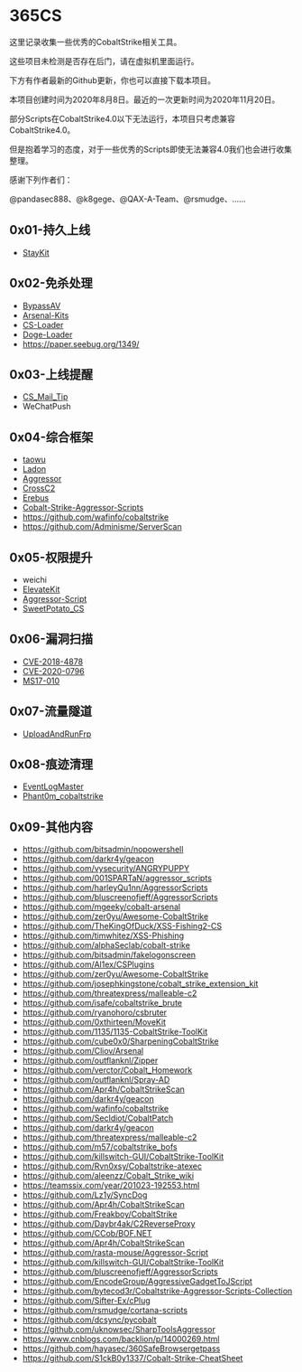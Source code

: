 # 365CS

这里记录收集一些优秀的CobaltStrike相关工具。

这些项目未检测是否存在后门，请在虚拟机里面运行。

下方有作者最新的Github更新，你也可以直接下载本项目。

本项目创建时间为2020年8月8日。最近的一次更新时间为2020年11月20日。

部分Scripts在CobaltStrike4.0以下无法运行，本项目只考虑兼容CobaltStrike4.0。

但是抱着学习的态度，对于一些优秀的Scripts即使无法兼容4.0我们也会进行收集整理。

感谢下列作者们：

@pandasec888、@k8gege、@QAX-A-Team、@rsmudge、......

## 0x01-持久上线

- [StayKit](https://github.com/0xthirteen/StayKit)

## 0x02-免杀处理

- [BypassAV](https://github.com/hack2fun/BypassAV)
- [Arsenal-Kits](https://github.com/Cliov/Arsenal)
- [CS-Loader](https://github.com/Gality369/CS-Loader)
- [Doge-Loader](https://github.com/timwhitez/Doge-Loader)
- https://paper.seebug.org/1349/

## 0x03-上线提醒

- [CS_Mail_Tip](https://github.com/0x50j/CS_Mail_Tip)
- WeChatPush

## 0x04-综合框架

- [taowu](https://github.com/pandasec888/taowu-cobalt-strike)
- [Ladon](https://github.com/k8gege/Ladon)
- [Aggressor](https://github.com/k8gege/Aggressor)
- [CrossC2](https://github.com/gloxec/CrossC2)
- [Erebus](https://github.com/DeEpinGh0st/Erebus)
- [Cobalt-Strike-Aggressor-Scripts](https://github.com/timwhitez/Cobalt-Strike-Aggressor-Scripts)
- https://github.com/wafinfo/cobaltstrike
- https://github.com/Adminisme/ServerScan

## 0x05-权限提升

- weichi
- [ElevateKit](https://github.com/rsmudge/ElevateKit)
- [Aggressor-Script](https://github.com/rasta-mouse/Aggressor-Script)
- [SweetPotato_CS](https://github.com/Tycx2ry/SweetPotato_CS)

## 0x06-漏洞扫描

- [CVE-2018-4878](https://github.com/vysecurity/CVE-2018-4878)
- [CVE-2020-0796](https://github.com/Rvn0xsy/CVE_2020_0796_CNA)
- [MS17-010](https://github.com/phink-team/Cobaltstrike-MS17-010)

## 0x07-流量隧道

- [UploadAndRunFrp](https://github.com/Ch1ngg/AggressorScript-UploadAndRunFrp)

## 0x08-痕迹清理

- [EventLogMaster](https://github.com/QAX-A-Team/EventLogMaster)
- [Phant0m_cobaltstrike](https://github.com/p292/Phant0m_cobaltstrike)

## 0x09-其他内容

- https://github.com/bitsadmin/nopowershell
- https://github.com/darkr4y/geacon
- https://github.com/vysecurity/ANGRYPUPPY
- https://github.com/001SPARTaN/aggressor_scripts
- https://github.com/harleyQu1nn/AggressorScripts
- https://github.com/bluscreenofjeff/AggressorScripts
- https://github.com/mgeeky/cobalt-arsenal
- https://github.com/zer0yu/Awesome-CobaltStrike
- https://github.com/TheKingOfDuck/XSS-Fishing2-CS
- https://github.com/timwhitez/XSS-Phishing
- https://github.com/alphaSeclab/cobalt-strike
- https://github.com/bitsadmin/fakelogonscreen
- https://github.com/Al1ex/CSPlugins
- https://github.com/zer0yu/Awesome-CobaltStrike
- https://github.com/josephkingstone/cobalt_strike_extension_kit
- https://github.com/threatexpress/malleable-c2
- https://github.com/isafe/cobaltstrike_brute
- https://github.com/ryanohoro/csbruter
- https://github.com/0xthirteen/MoveKit
- https://github.com/1135/1135-CobaltStrike-ToolKit
- https://github.com/cube0x0/SharpeningCobaltStrike
- https://github.com/Cliov/Arsenal
- https://github.com/outflanknl/Zipper
- https://github.com/verctor/Cobalt_Homework
- https://github.com/outflanknl/Spray-AD
- https://github.com/Apr4h/CobaltStrikeScan
- https://github.com/darkr4y/geacon
- https://github.com/wafinfo/cobaltstrike
- https://github.com/SecIdiot/CobaltPatch
- https://github.com/darkr4y/geacon
- https://github.com/threatexpress/malleable-c2
- https://github.com/m57/cobaltstrike_bofs
- https://github.com/killswitch-GUI/CobaltStrike-ToolKit
- https://github.com/Rvn0xsy/Cobaltstrike-atexec
- https://github.com/aleenzz/Cobalt_Strike_wiki
- https://teamssix.com/year/201023-192553.html
- https://github.com/Lz1y/SyncDog
- https://github.com/Apr4h/CobaltStrikeScan
- https://github.com/Freakboy/CobaltStrike
- https://github.com/Daybr4ak/C2ReverseProxy
- https://github.com/CCob/BOF.NET
- https://github.com/Apr4h/CobaltStrikeScan
- https://github.com/rasta-mouse/Aggressor-Script
- https://github.com/killswitch-GUI/CobaltStrike-ToolKit
- https://github.com/bluscreenofjeff/AggressorScripts
- https://github.com/EncodeGroup/AggressiveGadgetToJScript
- https://github.com/bytecod3r/Cobaltstrike-Aggressor-Scripts-Collection
- https://github.com/Sifter-Ex/cPlug
- https://github.com/rsmudge/cortana-scripts
- https://github.com/dcsync/pycobalt
- https://github.com/uknowsec/SharpToolsAggressor
- https://www.cnblogs.com/backlion/p/14000269.html
- https://github.com/hayasec/360SafeBrowsergetpass
- https://github.com/S1ckB0y1337/Cobalt-Strike-CheatSheet

